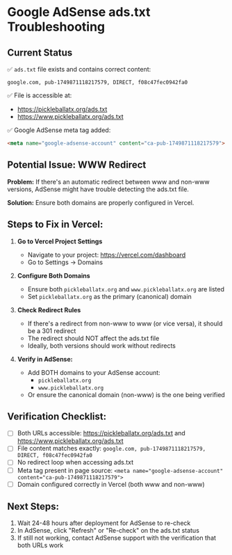 # Google AdSense ads.txt Troubleshooting

## Current Status
✅ `ads.txt` file exists and contains correct content:
```
google.com, pub-1749871118217579, DIRECT, f08c47fec0942fa0
```

✅ File is accessible at:
- https://pickleballatx.org/ads.txt
- https://www.pickleballatx.org/ads.txt

✅ Google AdSense meta tag added:
```html
<meta name="google-adsense-account" content="ca-pub-1749871118217579">
```

## Potential Issue: WWW Redirect

**Problem:** If there's an automatic redirect between www and non-www versions, AdSense might have trouble detecting the ads.txt file.

**Solution:** Ensure both domains are properly configured in Vercel.

## Steps to Fix in Vercel:

1. **Go to Vercel Project Settings**
   - Navigate to your project: https://vercel.com/dashboard
   - Go to Settings → Domains

2. **Configure Both Domains**
   - Ensure both `pickleballatx.org` and `www.pickleballatx.org` are listed
   - Set `pickleballatx.org` as the primary (canonical) domain

3. **Check Redirect Rules**
   - If there's a redirect from non-www to www (or vice versa), it should be a 301 redirect
   - The redirect should NOT affect the ads.txt file
   - Ideally, both versions should work without redirects

4. **Verify in AdSense:**
   - Add BOTH domains to your AdSense account:
     - `pickleballatx.org`
     - `www.pickleballatx.org`
   - Or ensure the canonical domain (non-www) is the one being verified

## Verification Checklist:

- [ ] Both URLs accessible: https://pickleballatx.org/ads.txt and https://www.pickleballatx.org/ads.txt
- [ ] File content matches exactly: `google.com, pub-1749871118217579, DIRECT, f08c47fec0942fa0`
- [ ] No redirect loop when accessing ads.txt
- [ ] Meta tag present in page source: `<meta name="google-adsense-account" content="ca-pub-1749871118217579">`
- [ ] Domain configured correctly in Vercel (both www and non-www)

## Next Steps:

1. Wait 24-48 hours after deployment for AdSense to re-check
2. In AdSense, click "Refresh" or "Re-check" on the ads.txt status
3. If still not working, contact AdSense support with the verification that both URLs work

